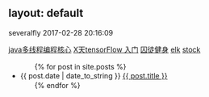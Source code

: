 layout: default
---------------

severalfly 2017-02-28 20:16:09

[java多线程编程核心](JavaThreadCore) 
[X天tensorFlow 入门](tensorflow/tfIndex) 
[囚徒健身](./other/qtjs/qtjsindex.md) 
[elk](elk/elkindex.md) 
[stock](stock/stockIndex.md) 

<ul>
　　{% for post in site.posts %}
　　　　<li>{{ post.date | date_to_string }} <a href="{{ site.baseurl }}{{ post.url }}">{{ post.title }}</a></li>
　　{% endfor %}
</ul>
